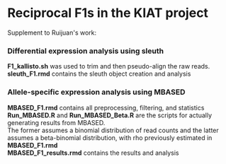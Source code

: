 # Reciprocal F1s in the KIAT project  

Supplement to Ruijuan's work:  

### Differential expression analysis using sleuth  
**F1_kallisto.sh** was used to trim and then pseudo-align the raw reads.  
**sleuth_F1.rmd** contains the sleuth object creation and analysis  

### Allele-specific expression analysis using MBASED  
**MBASED_F1.rmd** contains all preprocessing, filtering, and statistics   
**Run_MBASED.R** and **Run_MBASED_Beta.R** are the scripts for actually generating results from MBASED.  
The former assumes a binomial distribution of read counts and the latter assumes a beta-binomial distribution, with rho previously estimated in **MBASED_F1.rmd**  
**MBASED_F1_results.rmd** contains the results and analysis  
